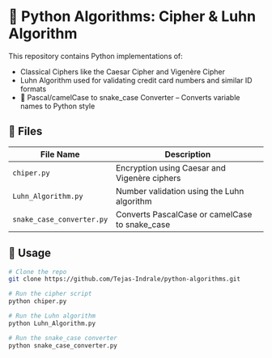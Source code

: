 # 🔐 Python Algorithms: Cipher & Luhn Algorithm

This repository contains Python implementations of:

- Classical Ciphers like the Caesar Cipher and Vigenère Cipher
- Luhn Algorithm used for validating credit card numbers and similar ID formats
- 🐍 Pascal/camelCase to snake_case Converter – Converts variable names to Python style


## 📂 Files

| File Name            | Description                                          |
|---------------------|------------------------------------------------------|
| `chiper.py`         | Encryption using Caesar and Vigenère ciphers         |
| `Luhn_Algorithm.py` | Number validation using the Luhn algorithm           |
| `snake_case_converter.py` | Converts PascalCase or camelCase to snake_case     |

## 📌 Usage

```bash
# Clone the repo
git clone https://github.com/Tejas-Indrale/python-algorithms.git

# Run the cipher script
python chiper.py

# Run the Luhn algorithm
python Luhn_Algorithm.py

# Run the snake_case converter
python snake_case_converter.py
